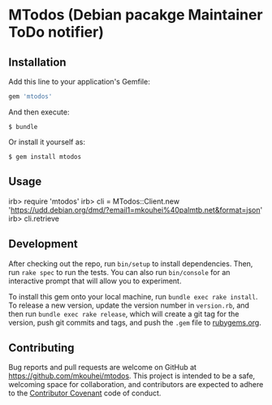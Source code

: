 # MTodos (Debian pacakge Maintainer ToDo notifier)

## Installation

Add this line to your application's Gemfile:

```ruby
gem 'mtodos'
```

And then execute:

    $ bundle

Or install it yourself as:

    $ gem install mtodos

## Usage

   irb> require 'mtodos'
   irb> cli = MTodos::Client.new 'https://udd.debian.org/dmd/?email1=mkouhei%40palmtb.net&format=json'
   irb> cli.retrieve

## Development

After checking out the repo, run `bin/setup` to install dependencies. Then, run `rake spec` to run the tests. You can also run `bin/console` for an interactive prompt that will allow you to experiment.

To install this gem onto your local machine, run `bundle exec rake install`. To release a new version, update the version number in `version.rb`, and then run `bundle exec rake release`, which will create a git tag for the version, push git commits and tags, and push the `.gem` file to [rubygems.org](https://rubygems.org).

## Contributing

Bug reports and pull requests are welcome on GitHub at https://github.com/mkouhei/mtodos. This project is intended to be a safe, welcoming space for collaboration, and contributors are expected to adhere to the [Contributor Covenant](contributor-covenant.org) code of conduct.

